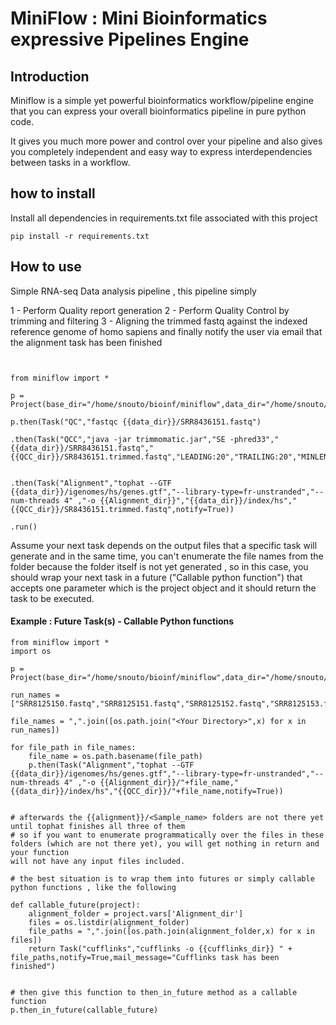 # MiniFlow : Mini Bioinformatics expressive Pipelines Engine

## Introduction

Miniflow is a simple yet powerful bioinformatics workflow/pipeline engine that you can express your overall bioinformatics pipeline in pure python code.

It gives you much more power and control over your pipeline and also gives you completely independent and easy way to express interdependencies between tasks in a workflow.

## how to install 

Install all dependencies in requirements.txt file associated with this project

``
pip install -r requirements.txt
``

## How to use 

Simple RNA-seq Data analysis pipeline , this pipeline simply 

1 - Perform Quality report generation
2 - Perform Quality Control by trimming and filtering
3 - Aligning the trimmed fastq against the indexed reference genome of homo sapiens and finally notify the user via email that the alignment 
task has been finished




```


from miniflow import *

p = Project(base_dir="/home/snouto/bioinf/miniflow",data_dir="/home/snouto/bioinf/data")

p.then(Task("QC","fastqc {{data_dir}}/SRR8436151.fastq")

.then(Task("QCC","java -jar trimmomatic.jar","SE -phred33","{{data_dir}}/SRR8436151.fastq","{{QCC_dir}}/SR8436151.trimmed.fastq","LEADING:20","TRAILING:20","MINLEN:50"))


.then(Task("Alignment","tophat --GTF {{data_dir}}/igenomes/hs/genes.gtf","--library-type=fr-unstranded","--num-threads 4" ,"-o {{Alignment_dir}}","{{data_dir}}/index/hs","{{QCC_dir}}/SR8436151.trimmed.fastq",notify=True))

.run()

```

Assume your next task depends on the output files that a specific task will generate
and in the same time, you can't enumerate the file names from the folder because the folder itself is not yet generated
, so in this case, you should wrap your next task in a future ("Callable python function") that accepts one parameter which is the project object
and it should return the task to be executed.

#### Example : Future Task(s) - Callable Python functions

```
from miniflow import *
import os

p = Project(base_dir="/home/snouto/bioinf/miniflow",data_dir="/home/snouto/bioinf/data")

run_names = ["SRR8125150.fastq","SRR8125151.fastq","SRR8125152.fastq","SRR8125153.fastq"]

file_names = ",".join([os.path.join("<Your Directory>",x) for x in run_names])

for file_path in file_names:
    file_name = os.path.basename(file_path)
    p.then(Task("Alignment","tophat --GTF {{data_dir}}/igenomes/hs/genes.gtf","--library-type=fr-unstranded","--num-threads 4" ,"-o {{Alignment_dir}}/"+file_name,"{{data_dir}}/index/hs","{{QCC_dir}}/"+file_name,notify=True))


# afterwards the {{alignment}}/<Sample_name> folders are not there yet until tophat finishes all three of them
# so if you want to enumerate programmatically over the files in these folders (which are not there yet), you will get nothing in return and your function
will not have any input files included.

# the best situation is to wrap them into futures or simply callable python functions , like the following

def callable_future(project):
    alignment_folder = project.vars['Alignment_dir']
    files = os.listdir(alignment_folder)
    file_paths = ",".join([os.path.join(alignment_folder,x) for x in files])
    return Task("cufflinks","cufflinks -o {{cufflinks_dir}} " + file_paths,notify=True,mail_message="Cufflinks task has been finished")


# then give this function to then_in_future method as a callable function
p.then_in_future(callable_future)






```